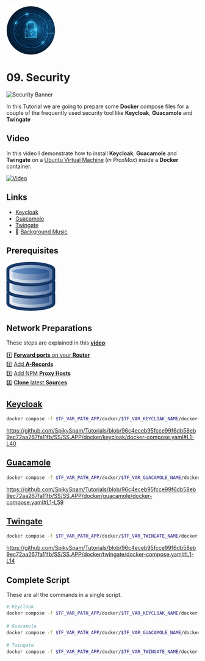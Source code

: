 ![Security Logo](_assets/images/security.png)
# 09. Security

![Security Banner](_assets/images/security_banner.png)

In this Tutorial we are going to prepare some **Docker** compose files for a couple of the frequently used security tool like **Keycloak**, **Guacamole** and **Twingate**

## Video

In this video I demonstrate how to install **Keycloak**, **Guacamole** and **Twingate** on a [Ubuntu Virtual Machine](../01_setting_up_a_cheap_home_lab_with_proxmox/018_ubuntu/README.md) (*in ProxMox*) inside a **Docker** container.

[![Video](_assets/images/security_video.png)](https://youtu.be/XXXXXXXXXXXXX)

## Links

- [Keycloak](https://keycloak.org)
- [Guacamole](https://guacamole.apache.org)
- [Twingate](https://twingate.com)
- 🎺 [Background Music](https://freesound.org/people/XXXXXXXXXXXX)

## Prerequisites

[![05. Databases](../05_databases/_assets/images/database.png)](../05_databases/README.md)

## Network Preparations

These steps are explained in this **[video](https://youtu.be/8UoNDwNV4R8)**:

1️⃣ [**Forward ports** on your **Router**](../05_databases/README.md#forward-ports-router) \
2️⃣ [Add **A-Records**](../05_databases/README.md#add-a-record) \
3️⃣ [Add NPM **Proxy Hosts**](../05_databases/README.md#npm-proxy-host) \
4️⃣ [**Clone** latest **Sources**](../05_databases/README.md#latest-sources)

## [Keycloak](../SS/SS.APP/docker/keycoak/docker-compose.yaml)

```bash
docker compose -f $TF_VAR_PATH_APP/docker/$TF_VAR_KEYCLOAK_NAME/docker-compose.yaml up -d
```

https://github.com/SpikySpam/Tutorials/blob/96c4eceb95fcce99f6db58eb9ec72aa267fa11fb/SS/SS.APP/docker/keycloak/docker-compose.yaml#L1-L40

## [Guacamole](../SS/SS.APP/docker/guacamole/docker-compose.yaml)

```bash
docker compose -f $TF_VAR_PATH_APP/docker/$TF_VAR_GUACAMOLE_NAME/docker-compose.yaml up -d
```

https://github.com/SpikySpam/Tutorials/blob/96c4eceb95fcce99f6db58eb9ec72aa267fa11fb/SS/SS.APP/docker/guacamole/docker-compose.yaml#L1-L59

## [Twingate](../SS/SS.APP/docker/twingate/docker-compose.yaml)

```bash
docker compose -f $TF_VAR_PATH_APP/docker/$TF_VAR_TWINGATE_NAME/docker-compose.yaml up -d
```

https://github.com/SpikySpam/Tutorials/blob/96c4eceb95fcce99f6db58eb9ec72aa267fa11fb/SS/SS.APP/docker/twingate/docker-compose.yaml#L1-L14

## Complete Script

These are all the commands in a single script.

```bash
# Keycloak
docker compose -f $TF_VAR_PATH_APP/docker/$TF_VAR_KEYCLOAK_NAME/docker-compose.yaml up -d

# Guacamole
docker compose -f $TF_VAR_PATH_APP/docker/$TF_VAR_GUACAMOLE_NAME/docker-compose.yaml up -d

# Twingate
docker compose -f $TF_VAR_PATH_APP/docker/$TF_VAR_TWINGATE_NAME/docker-compose.yaml up -d
```

